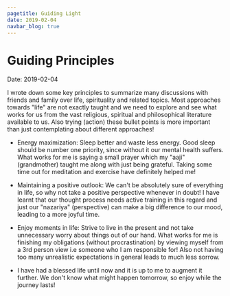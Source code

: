 ```yaml
---
pagetitle: Guiding Light
date: 2019-02-04
navbar_blog: true
---
```


# Guiding Principles

Date: 2019-02-04

I wrote down some key principles to summarize many discussions with friends and family over life, spirituality and related topics. Most approaches towards "life" are not exactly taught and we need to explore and see what works  for us from the vast religious, spiritual and philosophical literature available to us. Also trying (action) these bullet points is more important than just contemplating about different approaches!


- Energy maximization: Sleep better and waste less energy. Good sleep should be number one priority, since without it our mental health suffers. What works for me is saying a small prayer which my "aaji" (grandmother) taught me along with just being grateful. Taking some time out for meditation and exercise have definitely helped me!

- Maintaining a positive outlook: We can't be absolutely sure of everything in life, so why not take a positive perspective whenever in doubt! I have learnt that our thought process needs active training in this regard and just our "nazariya" (perspective) can make a big difference to our mood, leading to a more joyful time. 

- Enjoy moments in life: Strive to live in the present and not take unnecessary worry about things out of our hand. What works for me is finishing my obligations (without procrastination) by viewing myself from a 3rd person view i.e someone who I am responsible for! Also not having too many unrealistic expectations in general leads to much less sorrow. 

- I have had a blessed life until now and it is up to me to augment it further. We don't know what might happen tomorrow, so enjoy while the journey lasts!


